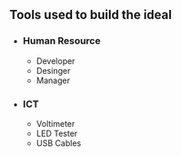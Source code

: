 ## Tools used to build the ideal
- ### Human Resource
  - Developer
  - Desinger
  - Manager
- ### ICT 
  - Voltimeter
  - LED Tester
  - USB Cables